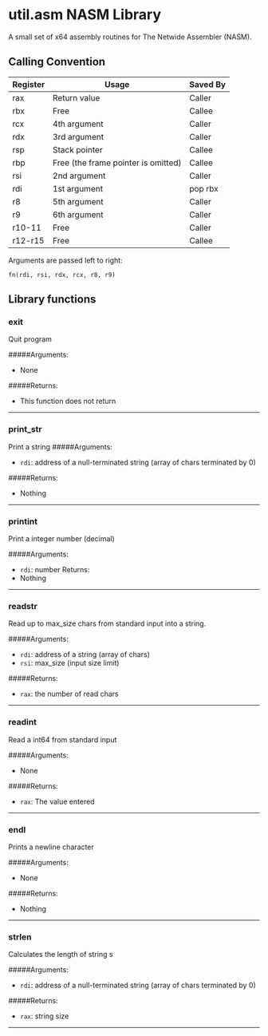# util.asm NASM Library
A small set of x64 assembly routines for The Netwide Assembler (NASM).

## Calling Convention

Register | Usage | Saved By
---------|-------|---------------
rax | Return value | Caller
rbx | Free | Callee
rcx | 4th argument | Caller
rdx | 3rd argument | Caller
rsp | Stack pointer | Callee
rbp | Free (the frame pointer is omitted) | Callee
rsi | 2nd argument | Caller
rdi | 1st argument | pop rbx
r8 | 5th argument | Caller
r9 | 6th argument | Caller
r10-11 | Free | Caller
r12-r15 | Free |  Callee


Arguments are passed left to right:  

```
fn(rdi, rsi, rdx, rcx, r8, r9)
```

## Library functions

### exit
Quit program

#####Arguments: 
*   None

#####Returns: 
*   This function does not return

- - -

### print_str
Print a string
#####Arguments: 
*   `rdi`: address of a null-terminated string (array of chars terminated by 0)
   
#####Returns: 
*   Nothing

- - -

### printint
Print a integer number (decimal)

#####Arguments: 
*   `rdi`: number
Returns: 
*   Nothing

- - -

### readstr
Read up to max_size chars from standard input into a string.

#####Arguments: 
*   `rdi`: address of a string (array of chars)
*   `rsi`: max_size (input size limit)

#####Returns: 
*   `rax`: the number of read chars

- - -

### readint
Read a int64 from standard input

#####Arguments: 
*   None

#####Returns: 
*   `rax`: The value entered

- - -

### endl
Prints a newline character

#####Arguments: 
*   None

#####Returns:
*   Nothing

- - -

### strlen
Calculates the length of string s

#####Arguments: 
*   `rdi`: address of a null-terminated string (array of chars terminated by 0)
  
#####Returns: 
*   `rax`: string size
		
- - -

